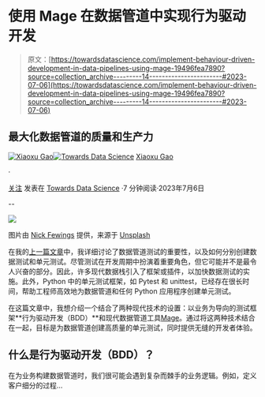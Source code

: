 # 使用 Mage 在数据管道中实现行为驱动开发

> 原文：[https://towardsdatascience.com/implement-behaviour-driven-development-in-data-pipelines-using-mage-19496fea7890?source=collection_archive---------14-----------------------#2023-07-06](https://towardsdatascience.com/implement-behaviour-driven-development-in-data-pipelines-using-mage-19496fea7890?source=collection_archive---------14-----------------------#2023-07-06)

## 最大化数据管道的质量和生产力

[](https://medium.com/@xiaoxugao?source=post_page-----19496fea7890--------------------------------)[![Xiaoxu Gao](../Images/8712a7e5f3bad0d2abd7e04792fad66f.png)](https://medium.com/@xiaoxugao?source=post_page-----19496fea7890--------------------------------)[](https://towardsdatascience.com/?source=post_page-----19496fea7890--------------------------------)[![Towards Data Science](../Images/a6ff2676ffcc0c7aad8aaf1d79379785.png)](https://towardsdatascience.com/?source=post_page-----19496fea7890--------------------------------) [Xiaoxu Gao](https://medium.com/@xiaoxugao?source=post_page-----19496fea7890--------------------------------)

·

[关注](https://medium.com/m/signin?actionUrl=https%3A%2F%2Fmedium.com%2F_%2Fsubscribe%2Fuser%2F2adc5a07e772&operation=register&redirect=https%3A%2F%2Ftowardsdatascience.com%2Fimplement-behaviour-driven-development-in-data-pipelines-using-mage-19496fea7890&user=Xiaoxu+Gao&userId=2adc5a07e772&source=post_page-2adc5a07e772----19496fea7890---------------------post_header-----------) 发表在 [Towards Data Science](https://towardsdatascience.com/?source=post_page-----19496fea7890--------------------------------) ·7 分钟阅读·2023年7月6日[](https://medium.com/m/signin?actionUrl=https%3A%2F%2Fmedium.com%2F_%2Fvote%2Ftowards-data-science%2F19496fea7890&operation=register&redirect=https%3A%2F%2Ftowardsdatascience.com%2Fimplement-behaviour-driven-development-in-data-pipelines-using-mage-19496fea7890&user=Xiaoxu+Gao&userId=2adc5a07e772&source=-----19496fea7890---------------------clap_footer-----------)

--

[](https://medium.com/m/signin?actionUrl=https%3A%2F%2Fmedium.com%2F_%2Fbookmark%2Fp%2F19496fea7890&operation=register&redirect=https%3A%2F%2Ftowardsdatascience.com%2Fimplement-behaviour-driven-development-in-data-pipelines-using-mage-19496fea7890&source=-----19496fea7890---------------------bookmark_footer-----------)![](../Images/491eca353ee8a49b28a714e7d2305c7f.png)

图片由 [Nick Fewings](https://unsplash.com/@jannerboy62) 提供，来源于 [Unsplash](https://unsplash.com/)

在我的[上一篇文章](https://medium.com/towards-data-science/how-to-create-valuable-data-tests-850e778718e1)中，我详细讨论了数据管道测试的重要性，以及如何分别创建数据测试和单元测试。尽管测试在开发周期中扮演着重要角色，但它可能并不是最令人兴奋的部分。因此，许多现代数据栈引入了框架或插件，以加快数据测试的实施。此外，Python 中的单元测试框架，如 Pytest 和 unittest，已经存在很长时间，帮助工程师高效地为数据管道和任何 Python 应用程序创建单元测试。

在这篇文章中，我想介绍一个结合了两种现代技术的设置：以业务为导向的测试框架**行为驱动开发（BDD）**和现代数据管道工具[Mage](https://github.com/mage-ai/mage-ai)。通过将这两种技术结合在一起，目标是为数据管道创建高质量的单元测试，同时提供无缝的开发者体验。

## 什么是**行为驱动开发（BDD）**？

在为业务构建数据管道时，我们很可能会遇到复杂而棘手的业务逻辑。例如，定义客户细分的过程…
